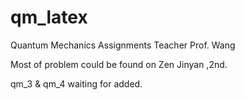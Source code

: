 qm_latex
========
Quantum Mechanics Assignments 
Teacher Prof. Wang

Most of problem could be found on Zen Jinyan <Quantum Machenics Course>,2nd.

qm_3 & qm_4 waiting for added. 